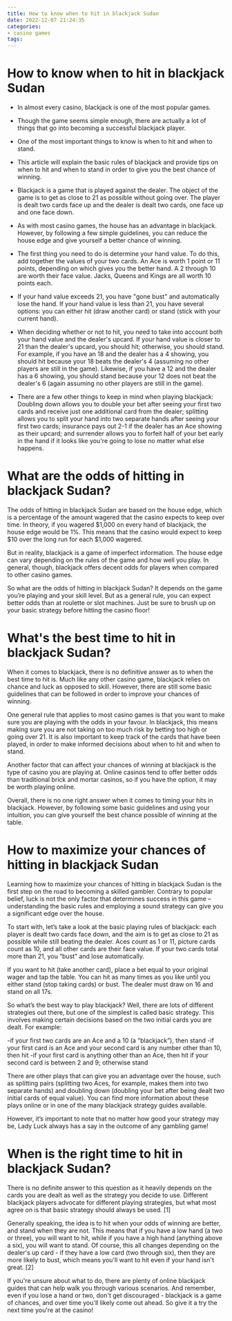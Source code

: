 ```yaml
---
title: How to know when to hit in blackjack Sudan
date: 2022-12-07 21:24:35
categories:
- casino games
tags:
---
```



#  How to know when to hit in blackjack Sudan

* In almost every casino, blackjack is one of the most popular games.

* Though the game seems simple enough, there are actually a lot of things that go into becoming a successful blackjack player.

* One of the most important things to know is when to hit and when to stand.

* This article will explain the basic rules of blackjack and provide tips on when to hit and when to stand in order to give you the best chance of winning.

* Blackjack is a game that is played against the dealer. The object of the game is to get as close to 21 as possible without going over. The player is dealt two cards face up and the dealer is dealt two cards, one face up and one face down.

* As with most casino games, the house has an advantage in blackjack. However, by following a few simple guidelines, you can reduce the house edge and give yourself a better chance of winning.

* The first thing you need to do is determine your hand value. To do this, add together the values of your two cards. An Ace is worth 1 point or 11 points, depending on which gives you the better hand. A 2 through 10 are worth their face value. Jacks, Queens and Kings are all worth 10 points each.

* If your hand value exceeds 21, you have "gone bust" and automatically lose the hand. If your hand value is less than 21, you have several options: you can either hit (draw another card) or stand (stick with your current hand).

* When deciding whether or not to hit, you need to take into account both your hand value and the dealer's upcard. If your hand value is closer to 21 than the dealer's upcard, you should hit; otherwise, you should stand. For example, if you have an 18 and the dealer has a 4 showing, you should hit because your 18 beats the dealer's 4 (assuming no other players are still in the game). Likewise, if you have a 12 and the dealer has a 6 showing, you should stand because your 12 does not beat the dealer's 6 (again assuming no other players are still in the game).

* There are a few other things to keep in mind when playing blackjack: Doubling down allows you to double your bet after seeing your first two cards and receive just one additional card from the dealer; splitting allows you to split your hand into two separate hands after seeing your first two cards; insurance pays out 2-1 if the dealer has an Ace showing as their upcard; and surrender allows you to forfeit half of your bet early in the hand if it looks like you're going to lose no matter what else happens.

#  What are the odds of hitting in blackjack Sudan?

The odds of hitting in blackjack Sudan are based on the house edge, which is a percentage of the amount wagered that the casino expects to keep over time. In theory, if you wagered $1,000 on every hand of blackjack, the house edge would be 1%. This means that the casino would expect to keep $10 over the long run for each $1,000 wagered.

But in reality, blackjack is a game of imperfect information. The house edge can vary depending on the rules of the game and how well you play. In general, though, blackjack offers decent odds for players when compared to other casino games.

So what are the odds of hitting in blackjack Sudan? It depends on the game you’re playing and your skill level. But as a general rule, you can expect better odds than at roulette or slot machines. Just be sure to brush up on your basic strategy before hitting the casino floor!

#  What's the best time to hit in blackjack Sudan?

When it comes to blackjack, there is no definitive answer as to when the best time to hit is. Much like any other casino game, blackjack relies on chance and luck as opposed to skill. However, there are still some basic guidelines that can be followed in order to improve your chances of winning.

One general rule that applies to most casino games is that you want to make sure you are playing with the odds in your favour. In blackjack, this means making sure you are not taking on too much risk by betting too high or going over 21. It is also important to keep track of the cards that have been played, in order to make informed decisions about when to hit and when to stand.

Another factor that can affect your chances of winning at blackjack is the type of casino you are playing at. Online casinos tend to offer better odds than traditional brick and mortar casinos, so if you have the option, it may be worth playing online.

Overall, there is no one right answer when it comes to timing your hits in blackjack. However, by following some basic guidelines and using your intuition, you can give yourself the best chance possible of winning at the table.

#  How to maximize your chances of hitting in blackjack Sudan

Learning how to maximize your chances of hitting in blackjack Sudan is the first step on the road to becoming a skilled gambler. Contrary to popular belief, luck is not the only factor that determines success in this game – understanding the basic rules and employing a sound strategy can give you a significant edge over the house.

To start with, let’s take a look at the basic playing rules of blackjack: each player is dealt two cards face down, and the aim is to get as close to 21 as possible while still beating the dealer. Aces count as 1 or 11, picture cards count as 10, and all other cards are their face value. If your two cards total more than 21, you “bust” and lose automatically.

If you want to hit (take another card), place a bet equal to your original wager and tap the table. You can hit as many times as you like until you either stand (stop taking cards) or bust. The dealer must draw on 16 and stand on all 17s.

So what’s the best way to play blackjack? Well, there are lots of different strategies out there, but one of the simplest is called basic strategy. This involves making certain decisions based on the two initial cards you are dealt. For example:

-if your first two cards are an Ace and a 10 (a “blackjack”), then stand
-if your first card is an Ace and your second card is any number other than 10, then hit
-if your first card is anything other than an Ace, then hit if your second card is between 2 and 9; otherwise stand

There are other plays that can give you an advantage over the house, such as splitting pairs (splitting two Aces, for example, makes them into two separate hands) and doubling down (doubling your bet after being dealt two initial cards of equal value). You can find more information about these plays online or in one of the many blackjack strategy guides available.

However, it’s important to note that no matter how good your strategy may be, Lady Luck always has a say in the outcome of any gambling game!

#  When is the right time to hit in blackjack Sudan?

There is no definite answer to this question as it heavily depends on the cards you are dealt as well as the strategy you decide to use. Different blackjack players advocate for different playing strategies, but what most agree on is that basic strategy should always be used. [1]

Generally speaking, the idea is to hit when your odds of winning are better, and stand when they are not. This means that if you have a low hand (a two or three), you will want to hit, while if you have a high hand (anything above a six), you will want to stand. Of course, this all changes depending on the dealer's up card - if they have a low card (two through six), then they are more likely to bust, which means you'll want to hit even if your hand isn't great. [2]

If you're unsure about what to do, there are plenty of online blackjack guides that can help walk you through various scenarios. And remember, even if you lose a hand or two, don't get discouraged - blackjack is a game of chances, and over time you'll likely come out ahead. So give it a try the next time you're at the casino!